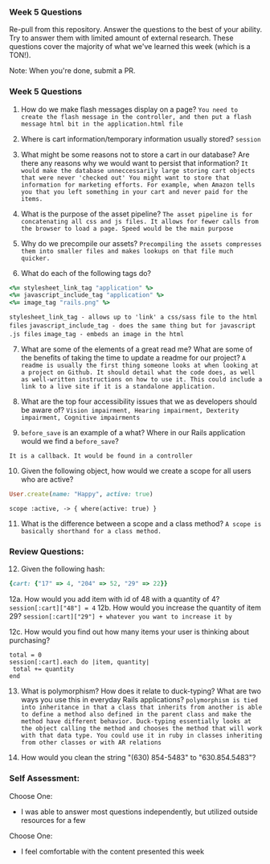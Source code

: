 ### Week 5 Questions

Re-pull from this repository. Answer the questions to the best of your ability. Try to answer them with limited amount of external research. These questions cover the majority of what we've learned this week (which is a TON!).

Note: When you're done, submit a PR.

### Week 5 Questions
1. How do we make flash messages display on a page?
`You need to create the flash message in the controller, and then put a flash message html bit in the application.html file`

2. Where is cart information/temporary information usually stored?
`session`

3. What might be some reasons not to store a cart in our database? Are there any reasons why we would want to persist that information?
`It would make the database unneccessarily large storing cart objects that were never 'checked out' You might want to store that information for marketing efforts. For example, when Amazon tells you that you left something in your cart and never paid for the items.`

4. What is the purpose of the asset pipeline?
`The asset pipeline is for concatenating all css and js files. It allows for fewer calls from the browser to load a page. Speed would be the main purpose`

5. Why do we precompile our assets?
`Precompiling the assets compresses them into smaller files and makes lookups on that file much quicker.`

6. What do each of the following tags do?

```ruby 
<%= stylesheet_link_tag "application" %>
<%= javascript_include_tag "application" %>
<%= image_tag "rails.png" %>
```
`stylesheet_link_tag - allows up to 'link' a css/sass file to the html files`
`javascript_include_tag - does the same thing but for javascript .js files`
`image_tag - embeds an image in the html`

7. What are some of the elements of a great read me? What are some of the benefits of taking the time to update a readme for our project?
`A readme is usually the first thing someone looks at when looking at a project on Github. It should detail what the code does, as well as well-written instructions on how to use it. This could include a link to a live site if it is a standalone application.`

8. What are the top four accessibility issues that we as developers should be aware of?
`Vision impairment, Hearing impairment, Dexterity impairment, Cognitive impairments`

9. `before_save` is an example of a what? Where in our Rails application would we find a `before_save`?

`It is a callback. It would be found in a controller`

10. Given the following object, how would we create a scope for all users who are active?

```ruby 
User.create(name: "Happy", active: true)
```
```
scope :active, -> { where(active: true) }
```
11. What is the difference between a scope and a class method?
 `A scope is basically shorthand for a class method.`

### Review Questions:  
12. Given the following hash:  

```ruby
{cart: {"17" => 4, "204" => 52, "29" => 22}}
```

  12a. How would you add item with id of 48 with a quantity of 4?
  `session[:cart]["48"] = 4`
  12b. How would you increase the quantity of item 29? 
  `session[:cart]["29"] + whatever you want to increase it by`
  
  12c. How would you find out how many items your user is thinking about purchasing?  
   ```
   total = 0
   session[:cart].each do |item, quantity|
    total += quantity
   end
   ```
  
13. What is polymorphism? How does it relate to duck-typing? What are two ways you use this in everyday Rails applications?
`polymorphism is tied into inheritance in that a class that inherits from another is able to define a method also defined in the parent class and make the method have different behavior. Duck-typing essentially looks at the object calling the method and chooses the method that will work with that data type. You could use it in ruby in classes inheriting from other classes or with AR relations`

14. How would you clean the string "(630) 854-5483" to "630.854.5483"?  


### Self Assessment:
Choose One:
* I was able to answer most questions independently, but utilized outside resources for a few


Choose One:
* I feel comfortable with the content presented this week

